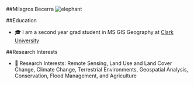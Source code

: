 ##Milagros Becerra
![elephant](https://files.worldwildlife.org/wwfcmsprod/images/African_Elephant_Kenya_112367/hero_full/6tzzuw246j_WW187785.jpg)

##Education 
- 🎓 I am a second year grad student in MS GIS Geography at [Clark University](https://www.clarku.edu/)

##Research Interests
- 🌱 Research Interests: Remote Sensing, Land Use and Land Cover Change, Climate Change, Terrestrial Environments, Geospatial Analysis, Conservation, Flood Management, and Agriculture
